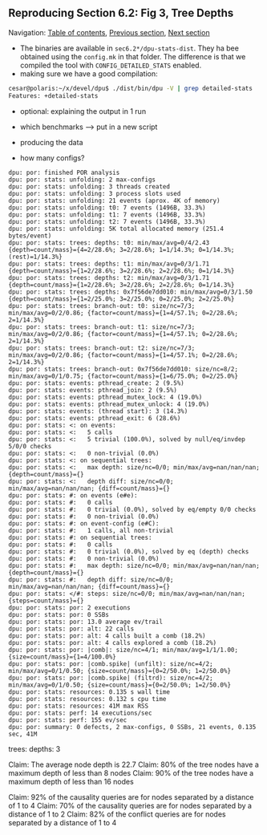 ## Reproducing Section 6.2: Fig 3, Tree Depths

Navigation: [Table of contents], [Previous section], [Next section]

[Table of contents]: 1-intro.md#index
[Previous section]: 3-section-6.1.md
[Next section]: 5-section-6.3.md

- The binaries are available in `sec6.2*/dpu-stats-dist`. They ha bee obtained
  using the `config.mk` in that folder. The difference is that we compiled
  the tool with `CONFIG_DETAILED_STATS` enabled.
- making sure we have a good compilation:

```sh
cesar@polaris:~/x/devel/dpu$ ./dist/bin/dpu -V | grep detailed-stats
Features: +detailed-stats 
```

- optional: explaining the output in 1 run

- which benchmarks --> put in a new script
- producing the data


- how many configs?


```
dpu: por: finished POR analysis
dpu: por: stats: unfolding: 2 max-configs
dpu: por: stats: unfolding: 3 threads created
dpu: por: stats: unfolding: 3 process slots used
dpu: por: stats: unfolding: 21 events (aprox. 4K of memory)
dpu: por: stats: unfolding: t0: 7 events (1496B, 33.3%)
dpu: por: stats: unfolding: t1: 7 events (1496B, 33.3%)
dpu: por: stats: unfolding: t2: 7 events (1496B, 33.3%)
dpu: por: stats: unfolding: 5K total allocated memory (251.4 bytes/event)
dpu: por: stats: trees: depths: t0: min/max/avg=0/4/2.43 {depth=count/mass}={4=2/28.6%; 3=2/28.6%; 1=1/14.3%; 0=1/14.3%; (rest)=1/14.3%}
dpu: por: stats: trees: depths: t1: min/max/avg=0/3/1.71 {depth=count/mass}={1=2/28.6%; 3=2/28.6%; 2=2/28.6%; 0=1/14.3%}
dpu: por: stats: trees: depths: t2: min/max/avg=0/3/1.71 {depth=count/mass}={1=2/28.6%; 3=2/28.6%; 2=2/28.6%; 0=1/14.3%}
dpu: por: stats: trees: depths: 0x7f56de7dd010: min/max/avg=0/3/1.50 {depth=count/mass}={1=2/25.0%; 3=2/25.0%; 0=2/25.0%; 2=2/25.0%}
dpu: por: stats: trees: branch-out: t0: size/nc=7/3; min/max/avg=0/2/0.86; {factor=count/mass}={1=4/57.1%; 0=2/28.6%; 2=1/14.3%}
dpu: por: stats: trees: branch-out: t1: size/nc=7/3; min/max/avg=0/2/0.86; {factor=count/mass}={1=4/57.1%; 0=2/28.6%; 2=1/14.3%}
dpu: por: stats: trees: branch-out: t2: size/nc=7/3; min/max/avg=0/2/0.86; {factor=count/mass}={1=4/57.1%; 0=2/28.6%; 2=1/14.3%}
dpu: por: stats: trees: branch-out: 0x7f56de7dd010: size/nc=8/2; min/max/avg=0/1/0.75; {factor=count/mass}={1=6/75.0%; 0=2/25.0%}
dpu: por: stats: events: pthread_create: 2 (9.5%)
dpu: por: stats: events: pthread_join: 2 (9.5%)
dpu: por: stats: events: pthread_mutex_lock: 4 (19.0%)
dpu: por: stats: events: pthread_mutex_unlock: 4 (19.0%)
dpu: por: stats: events: (thread start): 3 (14.3%)
dpu: por: stats: events: pthread_exit: 6 (28.6%)
dpu: por: stats: <: on events:
dpu: por: stats: <:   5 calls
dpu: por: stats: <:   5 trivial (100.0%), solved by null/eq/invdep 5/0/0 checks
dpu: por: stats: <:   0 non-trivial (0.0%)
dpu: por: stats: <: on sequential trees:
dpu: por: stats: <:   max depth: size/nc=0/0; min/max/avg=nan/nan/nan; {depth=count/mass}={}
dpu: por: stats: <:   depth diff: size/nc=0/0; min/max/avg=nan/nan/nan; {diff=count/mass}={}
dpu: por: stats: #: on events (e#e):
dpu: por: stats: #:   0 calls
dpu: por: stats: #:   0 trivial (0.0%), solved by eq/empty 0/0 checks
dpu: por: stats: #:   0 non-trivial (0.0%)
dpu: por: stats: #: on event-config (e#C):
dpu: por: stats: #:   1 calls, all non-trivial
dpu: por: stats: #: on sequential trees:
dpu: por: stats: #:   0 calls
dpu: por: stats: #:   0 trivial (0.0%), solved by eq (depth) checks
dpu: por: stats: #:   0 non-trivial (0.0%)
dpu: por: stats: #:   max depth: size/nc=0/0; min/max/avg=nan/nan/nan; {depth=count/mass}={}
dpu: por: stats: #:   depth diff: size/nc=0/0; min/max/avg=nan/nan/nan; {diff=count/mass}={}
dpu: por: stats: </#: steps: size/nc=0/0; min/max/avg=nan/nan/nan; {steps=count/mass}={}
dpu: por: stats: por: 2 executions
dpu: por: stats: por: 0 SSBs
dpu: por: stats: por: 13.0 average ev/trail
dpu: por: stats: por: alt: 22 calls
dpu: por: stats: por: alt: 4 calls built a comb (18.2%)
dpu: por: stats: por: alt: 4 calls explored a comb (18.2%)
dpu: por: stats: por: |comb|: size/nc=4/1; min/max/avg=1/1/1.00; {size=count/mass}={1=4/100.0%}
dpu: por: stats: por: |comb.spike| (unfilt): size/nc=4/2; min/max/avg=0/1/0.50; {size=count/mass}={0=2/50.0%; 1=2/50.0%}
dpu: por: stats: por: |comb.spike| (filtrd): size/nc=4/2; min/max/avg=0/1/0.50; {size=count/mass}={0=2/50.0%; 1=2/50.0%}
dpu: por: stats: resources: 0.135 s wall time
dpu: por: stats: resources: 0.132 s cpu time
dpu: por: stats: resources: 41M max RSS
dpu: por: stats: perf: 14 executions/sec
dpu: por: stats: perf: 155 ev/sec
dpu: por: summary: 0 defects, 2 max-configs, 0 SSBs, 21 events, 0.135 sec, 41M
```

trees: depths: 3


Claim: The average node depth is 22.7
Claim: 80% of the tree nodes have a maximum depth of less than 8 nodes
Claim: 90% of the tree nodes have a maximum depth of less than 16 nodes

Claim: 92% of the causality queries are for nodes separated by a distance of 1 to 4
Claim: 70% of the causality queries are for nodes separated by a distance of 1 to 2
Claim: 82% of the conflict queries are for nodes separated by a distance of 1 to 4

